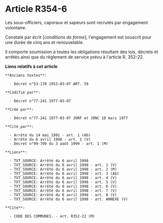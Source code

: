 # Article R354-6

Les sous-officiers, caporaux et sapeurs sont recrutés par engagement volontaire.

Constaté par écrit [*conditions de forme*], l'engagement est souscrit pour une durée de cinq ans et renouvelable.

Il comporte soumission à toutes les obligations résultant des lois, décrets et arrêtés ainsi que du règlement de service
prévu à l'article R. 352-22.

**Liens relatifs à cet article**

	**Anciens textes**:

	  - Décret n°53-170 1953-03-07 ART. 59

	**Codifié par**:

	  - Décret n°77-241 1977-03-07

	**Créé par**:

	  - Décret n°77-241 1977-03-07 JORF et JONC 18 mars 1977

	**Cité par**:

	  - Arrêté du 14 mai 1991 - art. 1 (Ab)
	  - Arrêté du 6 avril 1998 - art. 1 (V)
	  - Décret n°99-709 du 3 août 1999 - art. 1 (M)

	**Liens**:

	  - TXT_SOURCE: Arrêté du 6 avril 1998
	  - TXT_SOURCE: Arrêté du 6 avril 1998 - art. 1 (V)
	  - TXT_SOURCE: Arrêté du 6 avril 1998 - art. 2 (M)
	  - TXT_SOURCE: Arrêté du 6 avril 1998 - art. 3 (Ab)
	  - TXT_SOURCE: Arrêté du 6 avril 1998 - art. 4 (V)
	  - TXT_SOURCE: Arrêté du 6 avril 1998 - art. 5 (V)
	  - TXT_SOURCE: Arrêté du 6 avril 1998 - art. 6 (V)
	  - TXT_SOURCE: Arrêté du 6 avril 1998 - art. 7 (V)
	  - TXT_SOURCE: Arrêté du 6 avril 1998 - art. 8 (V)
	  - TXT_SOURCE: Arrêté du 6 avril 1998 - art. ANNEXE (V)

	**Cite**:

	  - CODE DES COMMUNES. - art. R352-22 (M)
